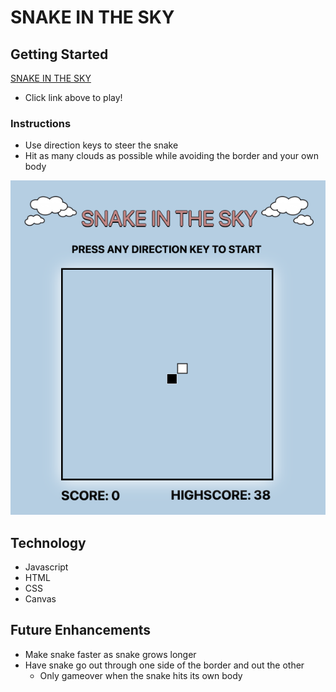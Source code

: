 # SNAKE IN THE SKY

## Getting Started
[SNAKE IN THE SKY](https://pages.git.generalassemb.ly/msalamanca/Snake-Game/)
- Click link above to play!

### Instructions
- Use direction keys to steer the snake
- Hit as many clouds as possible while avoiding the border and your own body

![](gamescreenshot.png)

## Technology
- Javascript
- HTML
- CSS
- Canvas

## Future Enhancements
- Make snake faster as snake grows longer
- Have snake go out through one side of the border and out the other
    - Only gameover when the snake hits its own body
